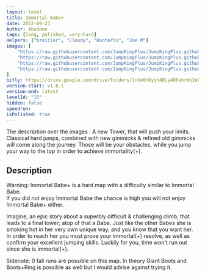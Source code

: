 ```yaml
---
layout: level
title: Immortal Babe+
date: 2022-09-23
Author: Abaddon
tags: [long, polished, very-hard]
Helpers: ["broiiler", "Cloudy", "Hunterls", "Joe M"]
images: [
    "https://raw.githubusercontent.com/JumpKingPlus/JumpKingPlus.github.io/www/images/workshop/levels/ws15-banner.png",
    "https://raw.githubusercontent.com/JumpKingPlus/JumpKingPlus.github.io/www/images/workshop/levels/ws15-2.png",
    "https://raw.githubusercontent.com/JumpKingPlus/JumpKingPlus.github.io/www/images/workshop/levels/ws15-3.png",
    "https://raw.githubusercontent.com/JumpKingPlus/JumpKingPlus.github.io/www/images/workshop/levels/ws15-4.png"
]
bitly: https://drive.google.com/drive/folders/1nXmQhKyqh4DLy4D0ahrWi2eCz-G6-c6n?usp=sharing
version-start: v1.8.1
version-end: latest
levelId: "15"
hidden: false
speedrun: 
isPolished: true
---
```


The description over the images : A new Tower, that will push your limits. Classical hard jumps, combined with new gimmicks & refined old gimmicks will come along the journey. Those will be your obstacles, while you jump your way to the top in order to achieve immortality(+).

<!-- more -->

<div id="description">
    <h2>Description</h2>
    <p>Warning: Immortal Babe+ is a hard map with a difficulty similar to Immortal Babe.<br>If you did not enjoy Immortal Babe the chance is high you will not enjoy Immortal Babe+ either.</p>
    <p>Imagine, an epic story about a superbly difficult & challenging climb, that leads to a final tower; atop of that a Babe. Just like the other Babes she is smoking hot in her very own unique way, and you know that you want her. In order to reach her you must prove your immortal(+) resolve, as well as confirm your excellent jumping skills. Luckily for you, time won't run out since she is immortal(+).</p>
    <p>Sidenote: 0 fall runs are possible on this map. In theory Giant Boots and Boots+Ring is possible as well but I would advise against trying it.</p>
</div>
